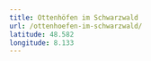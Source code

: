 ```yaml
---
title: Ottenhöfen im Schwarzwald
url: /ottenhoefen-im-schwarzwald/
latitude: 48.582
longitude: 8.133
---
```


